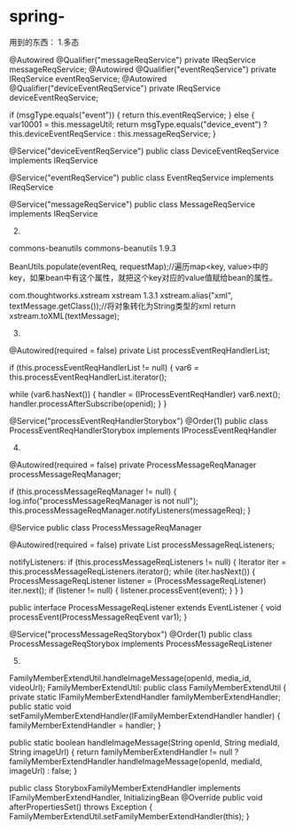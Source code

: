 # spring-
用到的东西：
1.多态

@Autowired
@Qualifier("messageReqService")
private IReqService messageReqService;
@Autowired
@Qualifier("eventReqService")
private IReqService eventReqService;
@Autowired
@Qualifier("deviceEventReqService")
private IReqService deviceEventReqService;


if (msgType.equals("event")) {
    return this.eventReqService;
} else {
    var10001 = this.messageUtil;
    return msgType.equals("device_event") ? this.deviceEventReqService : this.messageReqService;
}



@Service("deviceEventReqService")
public class DeviceEventReqService implements IReqService

@Service("eventReqService")
public class EventReqService implements IReqService

@Service("messageReqService")
public class MessageReqService implements IReqService

2.
<dependency>
    <groupId>commons-beanutils</groupId>
    <artifactId>commons-beanutils</artifactId>
    <version>1.9.3</version>
</dependency>

BeanUtils.populate(eventReq, requestMap);//遍历map<key, value>中的key，如果bean中有这个属性，就把这个key对应的value值赋给bean的属性。



<dependency>
    <groupId>com.thoughtworks.xstream</groupId>
    <artifactId>xstream</artifactId>
    <version>1.3.1</version>
</dependency>
xstream.alias("xml", textMessage.getClass());//将对象转化为String类型的xml
return xstream.toXML(textMessage);


3.
@Autowired(required = false)
private List<IProcessEventReqHandler> processEventReqHandlerList;


if (this.processEventReqHandlerList != null) {
var6 = this.processEventReqHandlerList.iterator();

while (var6.hasNext()) {
        handler = (IProcessEventReqHandler) var6.next();
        handler.processAfterSubscribe(openid);
    }
}


@Service("processEventReqHandlerStorybox")
@Order(1)
public class ProcessEventReqHandlerStorybox implements IProcessEventReqHandler




4.
@Autowired(required = false)
private ProcessMessageReqManager processMessageReqManager;


if (this.processMessageReqManager != null) {
    log.info("processMessageReqManager is not null");
    this.processMessageReqManager.notifyListeners(messageReq);
}



@Service
public class ProcessMessageReqManager

@Autowired(required = false)
private List<ProcessMessageReqListener> processMessageReqListeners;

notifyListeners:
    if (this.processMessageReqListeners != null) {
        Iterator iter = this.processMessageReqListeners.iterator();
        while (iter.hasNext()) {
            ProcessMessageReqListener listener = (ProcessMessageReqListener) iter.next();
            if (listener != null) {
                listener.processEvent(event);
            }
        }
}


public interface ProcessMessageReqListener extends EventListener {
    void processEvent(ProcessMessageReqEvent var1);
}

@Service("processMessageReqStorybox")
@Order(1)
public class ProcessMessageReqStorybox implements ProcessMessageReqListener




5.
FamilyMemberExtendUtil.handleImageMessage(openId, media_id, videoUrl);
FamilyMemberExtendUtil:
public class FamilyMemberExtendUtil {
private static IFamilyMemberExtendHandler familyMemberExtendHandler;
public static void setFamilyMemberExtendHandler(IFamilyMemberExtendHandler handler) {
        familyMemberExtendHandler = handler;
}

public static boolean handleImageMessage(String openId, String mediaId, String imageUrl) {
    return familyMemberExtendHandler != null
        ? familyMemberExtendHandler.handleImageMessage(openId, mediaId, imageUrl)
    : false;
}



public class StoryboxFamilyMemberExtendHandler
implements IFamilyMemberExtendHandler, InitializingBean
@Override
public void afterPropertiesSet() throws Exception
{
FamilyMemberExtendUtil.setFamilyMemberExtendHandler(this);
}


















